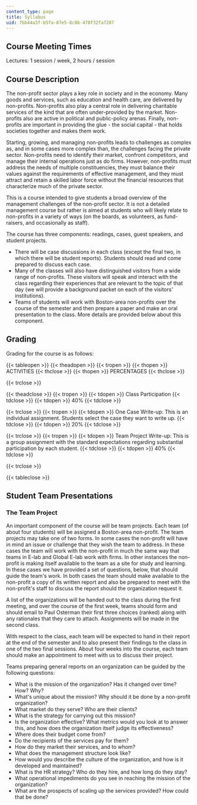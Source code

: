 ```yaml
---
content_type: page
title: Syllabus
uid: 7bb44a3f-b5fa-87e5-8c8b-470f32fa7287
---
```


Course Meeting Times
--------------------

Lectures: 1 session / week, 2 hours / session

Course Description
------------------

The non-profit sector plays a key role in society and in the economy. Many goods and services, such as education and health care, are delivered by non-profits. Non-profits also play a central role in delivering charitable services of the kind that are often under-provided by the market. Non-profits also are active in political and public-policy arenas. Finally, non-profits are important in providing the glue - the social capital - that holds societies together and makes them work.

Starting, growing, and managing non-profits leads to challenges as complex as, and in some cases more complex than, the challenges facing the private sector. Non-profits need to identify their market, confront competitors, and manage their internal operations just as do firms. However, non-profits must address the needs of multiple constituencies, they must balance their values against the requirements of effective management, and they must attract and retain a skilled labor force without the financial resources that characterize much of the private sector.

This is a course intended to give students a broad overview of the management challenges of the non-profit sector. It is not a detailed management course but rather is aimed at students who will likely relate to non-profits in a variety of ways (on the boards, as volunteers, as fund-raisers, and occasionally as staff).

The course has three components: readings, cases, guest speakers, and student projects.

*   There will be case discussions in each class (except the final two, in which there will be student reports). Students should read and come prepared to discuss each case.
*   Many of the classes will also have distinguished visitors from a wide range of non-profits. These visitors will speak and interact with the class regarding their experiences that are relevant to the topic of that day (we will provide a background packet on each of the visitors' institutions).
*   Teams of students will work with Boston-area non-profits over the course of the semester and then prepare a paper and make an oral presentation to the class. More details are provided below about this component.

Grading
-------

Grading for the course is as follows:

{{< tableopen >}}
{{< theadopen >}}
{{< tropen >}}
{{< thopen >}}
ACTIVITIES
{{< thclose >}}
{{< thopen >}}
PERCENTAGES
{{< thclose >}}

{{< trclose >}}

{{< theadclose >}}
{{< tropen >}}
{{< tdopen >}}
Class Participation
{{< tdclose >}}
{{< tdopen >}}
40%
{{< tdclose >}}

{{< trclose >}}
{{< tropen >}}
{{< tdopen >}}
One Case Write-up: This is an individual assignment. Students select the case they want to write up.
{{< tdclose >}}
{{< tdopen >}}
20%
{{< tdclose >}}

{{< trclose >}}
{{< tropen >}}
{{< tdopen >}}
Team Project Write-up: This is a group assignment with the standard expectations regarding substantial participation by each student.
{{< tdclose >}}
{{< tdopen >}}
40%
{{< tdclose >}}

{{< trclose >}}

{{< tableclose >}}

Student Team Presentations
--------------------------

### The Team Project

An important component of the course will be team projects. Each team (of about four students) will be assigned a Boston-area non-profit. The team projects may take one of two forms. In some cases the non-profit will have in mind an issue or challenge that they wish the team to address. In these cases the team will work with the non-profit in much the same way that teams in E-lab and Global E-lab work with firms. In other instances the non-profit is making itself available to the team as a site for study and learning. In these cases we have provided a set of questions, below, that should guide the team's work. In both cases the team should make available to the non-profit a copy of its written report and also be prepared to meet with the non-profit's staff to discuss the report should the organization request it.

A list of the organizations will be handed out to the class during the first meeting, and over the course of the first week, teams should form and should email to Paul Osterman their first three choices (ranked) along with any rationales that they care to attach. Assignments will be made in the second class.

With respect to the class, each team will be expected to hand in their report at the end of the semester and to also present their findings to the class in one of the two final sessions. About four weeks into the course, each team should make an appointment to meet with us to discuss their project.

Teams preparing general reports on an organization can be guided by the following questions:

*   What is the mission of the organization? Has it changed over time? How? Why?
*   What's unique about the mission? Why should it be done by a non-profit organization?
*   What market do they serve? Who are their clients?
*   What is the strategy for carrying out this mission?
*   Is the organization effective? What metrics would you look at to answer this, and how does the organization itself judge its effectiveness?
*   Where does their budget come from?
*   Do the recipients of the services pay for them?
*   How do they market their services, and to whom?
*   What does the management structure look like?
*   How would you describe the culture of the organization, and how is it developed and maintained?
*   What is the HR strategy? Who do they hire, and how long do they stay?
*   What operational impediments do you see in reaching the mission of the organization?
*   What are the prospects of scaling up the services provided? How could that be done?